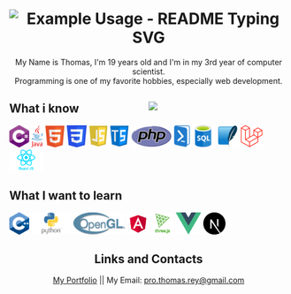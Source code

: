 <div align="center">
  <h1><img src="https://readme-typing-svg.demolab.com/?lines=>+HI+THERE+<;>+WELCOME+AND+HAVE+A+LOOK+AROUND+<&font=Fira%20Code&center=true&width=380&height=50&duration=4000&pause=1000&color=40e0d0" alt="Example Usage - README Typing SVG"></h1>
  <p>
    My Name is Thomas, I'm 19 years old and I'm in my 3rd year of computer scientist.<br>
    Programming is one of my favorite hobbies, especially web development.
  </p>
</div>

<div>
  <img align="right" width="50%" src="https://github-readme-stats.vercel.app/api/top-langs?username=ThomasRey1&layout=compact&theme=nord">
  <div>
        </dd></dl></dd></dl></dd></dl>
        <h2> What i know </h2>
        <img height="40" src="assets/Csharp.png" />
        <img height="40" src="assets/Java.png" />
        <img height="40" src="assets/Html.png" />
        <img height="40" src="assets/Css.png" />
        <img height="40" src="assets/Javascript.png" />
        <img height="40" src="assets/Typescript.png" />
        <img height="40" src="assets/Php.png" />
        <img height="40" src="assets/Powershell.png" />
        <img height="40" src="assets/Sql.png" />
        <img height="40" src="assets/Sqlite.png" />
        <img height="40" src="assets/Laravel.png" />
        <img height="40" src="assets/React.png" />
        <h2> What I want to learn </h2>
        <img height="40" src="assets/Cpp.png" />
        <img height="40" src="assets/Python.png" />
        <img height="40" src="assets/OpenGl.png" />
        <img height="40" src="assets/Angular.png" />
        <img height="40" src="assets/Three.png" />
        <img height="40" src="assets/Vue.png" />
        <img height="40" src="assets/Next.png" />
        </dd></dl></dd></dl></dd></dl>
    </div>
</div>

<div align="center">
  <h2>Links and Contacts</h2>
  <p><a href="https://thomasrey1.github.io/ThomasRey1/">My Portfolio</a> ||  My Email: <a href="mailto:pro.thomas.rey@gmail.com">pro.thomas.rey@gmail.com</a></p>
</div>
